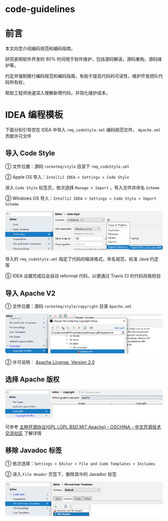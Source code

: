 # code-guidelines

# 前言

本文向您介绍编码规范和编码指南。

研究表明软件开发的 80% 时间用于软件维护，包括源码解读，源码重构，源码维护等。

约定并强制推行编码规范和编码指南，有助于提高代码的可读性，维护开发团队代码所有权，

帮助工程师快速深入理解新增代码，并简化维护成本。

# IDEA 编程模板

下面分别引导您在 IDEA 中导入 ```rmq_codeStyle.xml``` 编码规范文件， ```Apache.xml``` 贡献许可文件

## 导入 Code Style

① 文件位置：源码 ```rocketmq/style``` 目录下 ```rmq_codeStyle.xml```

② Apple OS 导入：```IntelliJ IDEA > Settings > Code Style ```

进入 ```Code Style``` 标签页，依次选择 ```Manage > Import``` ，导入文件并命名 ```Scheme```

③ Windows OS 导入：```IntelliJ IDEA > Settings > Code Style > Import Scheme```

![1656682140788](../picture/30code-guidelines/1_codestyle.png)

导入的 ```rmq_codeStyle.xml``` 指定了代码的缩进格式，命名规范，标准 Java 约定等

⑤ IDEA 设置完成后会自动 reformat 代码，以便通过 Travis CI 的代码风格校验

## 导入 Apache V2

① 文件位置：源码 ```rocketmq/style/copyright``` 目录 ```Apache.xml```

![1656683960857](../picture/30code-guidelines/2_ApacheV2.png)

② 许可说明： [Apache License, Version 2.0](https://www.apache.org/licenses/LICENSE-2.0) 

## 选择 Apache 版权

![1656684219109](../picture/30code-guidelines/3_ApacheCopyRight.png)

可参考  [五种开源协议(GPL,LGPL,BSD,MIT,Apache) - OSCHINA - 中文开源技术交流社区](https://www.oschina.net/question/54100_9455) 了解详情

## 移除 Javadoc 标签

① 依次选择：```Settings > Editor > File and Code Templates > Includes```

② 进入 ```File Header``` 页签下，删除其中的 Javadoc 标签

![1656684039505](../picture/30code-guidelines/4_FileHeader.png)


